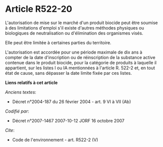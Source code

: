 # Article R522-20

L'autorisation de mise sur le marché d'un produit biocide peut être soumise à des limitations d'emploi s'il existe d'autres
méthodes physiques ou biologiques de neutralisation ou d'élimination des organismes visés. 

Elle peut être limitée à certaines parties du territoire. 

L'autorisation est accordée pour une période maximale de dix ans à compter de la date d'inscription ou de réinscription de la
substance active contenue dans le produit biocide, pour la catégorie de produits à laquelle il appartient, sur les listes I
ou IA mentionnées à l'article R. 522-2 et, en tout état de cause, sans dépasser la date limite fixée par ces listes.

**Liens relatifs à cet article**

_Anciens textes_:

  - Décret n°2004-187 du 26 février 2004 - art. 9 VI à VII (Ab)

_Codifié par_:

  - Décret n°2007-1467 2007-10-12 JORF 16 octobre 2007

_Cite_:

  - Code de l'environnement - art. R522-2 (V)
